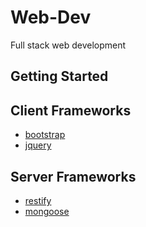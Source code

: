 Web-Dev
=======
Full stack web development

## Getting Started

## Client Frameworks
* [bootstrap](https://github.com/twbs/bootstrap)
* [jquery](https://github.com/jquery/jquery)

## Server Frameworks
* [restify](https://github.com/restify/node-restify)
* [mongoose](https://github.com/Automattic/mongoose)


